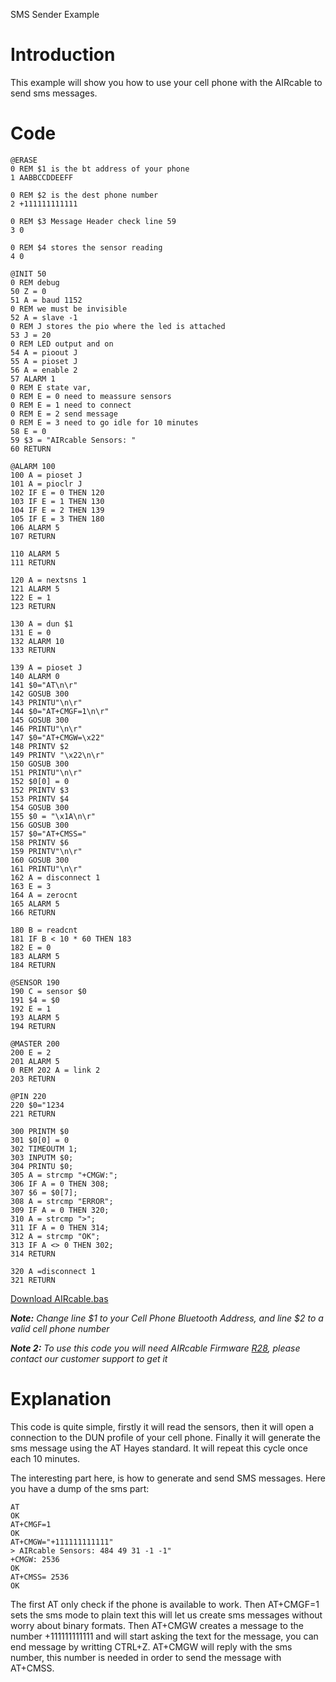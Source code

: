 SMS Sender Example

# Introduction #

This example will show you how to use your cell phone with the AIRcable to send
sms messages.

# Code #
```
@ERASE
0 REM $1 is the bt address of your phone
1 AABBCCDDEEFF

0 REM $2 is the dest phone number
2 +111111111111

0 REM $3 Message Header check line 59
3 0

0 REM $4 stores the sensor reading
4 0

@INIT 50
0 REM debug
50 Z = 0
51 A = baud 1152
0 REM we must be invisible
52 A = slave -1
0 REM J stores the pio where the led is attached
53 J = 20
0 REM LED output and on
54 A = pioout J
55 A = pioset J
56 A = enable 2
57 ALARM 1
0 REM E state var,
0 REM E = 0 need to meassure sensors
0 REM E = 1 need to connect 
0 REM E = 2 send message
0 REM E = 3 need to go idle for 10 minutes
58 E = 0
59 $3 = "AIRcable Sensors: "
60 RETURN

@ALARM 100
100 A = pioset J
101 A = pioclr J
102 IF E = 0 THEN 120
103 IF E = 1 THEN 130
104 IF E = 2 THEN 139
105 IF E = 3 THEN 180
106 ALARM 5
107 RETURN

110 ALARM 5
111 RETURN

120 A = nextsns 1
121 ALARM 5
122 E = 1
123 RETURN

130 A = dun $1
131 E = 0
132 ALARM 10
133 RETURN

139 A = pioset J
140 ALARM 0
141 $0="AT\n\r"
142 GOSUB 300
143 PRINTU"\n\r"
144 $0="AT+CMGF=1\n\r"
145 GOSUB 300
146 PRINTU"\n\r"
147 $0="AT+CMGW=\x22"
148 PRINTV $2
149 PRINTV "\x22\n\r"
150 GOSUB 300
151 PRINTU"\n\r"
152 $0[0] = 0 
152 PRINTV $3
153 PRINTV $4
154 GOSUB 300
155 $0 = "\x1A\n\r" 
156 GOSUB 300
157 $0="AT+CMSS="
158 PRINTV $6
159 PRINTV"\n\r"
160 GOSUB 300
161 PRINTU"\n\r"
162 A = disconnect 1
163 E = 3
164 A = zerocnt
165 ALARM 5
166 RETURN

180 B = readcnt
181 IF B < 10 * 60 THEN 183
182 E = 0
183 ALARM 5
184 RETURN

@SENSOR 190
190 C = sensor $0
191 $4 = $0
192 E = 1
193 ALARM 5
194 RETURN

@MASTER 200
200 E = 2
201 ALARM 5
0 REM 202 A = link 2
203 RETURN

@PIN 220
220 $0="1234
221 RETURN

300 PRINTM $0
301 $0[0] = 0
302 TIMEOUTM 1;
303 INPUTM $0;
304 PRINTU $0;
305 A = strcmp "+CMGW:";
306 IF A = 0 THEN 308;
307 $6 = $0[7];
308 A = strcmp "ERROR";
309 IF A = 0 THEN 320;
310 A = strcmp ">";
311 IF A = 0 THEN 314;
312 A = strcmp "OK";
313 IF A <> 0 THEN 302;
314 RETURN

320 A =disconnect 1
321 RETURN
```

[Download AIRcable.bas](http://aircable.googlecode.com/svn/examples/smsSender/AIRcable.bas)

_**Note:** Change line $1 to your Cell Phone Bluetooth Address, and line $2 to a
valid cell phone number_

_**Note 2:** To use this code you will need AIRcable Firmware [R28](https://code.google.com/p/aircable/source/detail?r=28), please contact our
customer support to get it_

# Explanation #
This code is quite simple, firstly it will read the sensors, then it will open
a connection to the DUN profile of your cell phone. Finally it will generate the
sms message using the AT Hayes standard. It will repeat this cycle once each 10
minutes.

The interesting part here, is how to generate and send SMS messages. Here you have
a dump of the sms part:

```
AT
OK
AT+CMGF=1
OK
AT+CMGW="+111111111111"
> AIRcable Sensors: 484 49 31 -1 -1"
+CMGW: 2536
OK
AT+CMSS= 2536
OK
```

The first AT only check if the phone is available to work. Then AT+CMGF=1 sets the sms mode to plain text
this will let us create sms messages without worry about binary formats. Then AT+CMGW creates a message to
the number +111111111111 and will start asking the text for the message, you can end message by writting
CTRL+Z. AT+CMGW will reply with the sms number, this number is needed in order to send the message
with AT+CMSS.